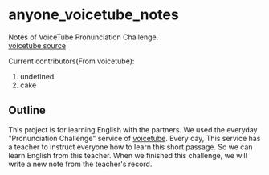 # anyone_voicetube_notes

Notes of VoiceTube Pronunciation Challenge.<br>
[voicetube source](https://tw.voicetube.com/everyday)

Current contributors(From voicetube):
1. undefined
2. cake

## Outline
This project is for learning English with the partners. We used the everyday "Pronunciation Challenge" service of [voicetube](https://tw.voicetube.com/everyday). Every day, This service has a teacher to instruct everyone how to learn this short passage.
So we can learn English from this teacher. When we finished this challenge, we will write a new note from the teacher's record.


